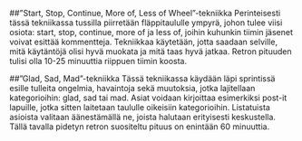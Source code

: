 ##”Start, Stop, Continue, More of, Less of Wheel”-tekniikka
Perinteisesti tässä tekniikassa tussilla piirretään fläppitaululle ympyrä, johon tulee viisi osiota: start, stop, continue, more of ja less of, joihin kuhunkin tiimin jäsenet voivat esittää kommentteja. Tekniikkaa käytetään, jotta saadaan selville, mitä käytäntöjä olisi hyvä muokata ja mitä taas hyvä jatkaa. Retron pituuden tulisi olla 10-25 minuuttia riippuen tiimin koosta.

##”Glad, Sad, Mad”-tekniikka
Tässä tekniikassa käydään läpi sprintissä esille tulleita ongelmia, havaintoja sekä muutoksia, jotka lajitellaan kategorioihin: glad, sad tai mad. Asiat voidaan kirjoittaa esimerkiksi post-it lapuille, jotka sitten laitetaan taululle oikeisiin kategorioihin. Listatuista asioista valitaan äänestämällä ne, joista halutaan erityisesti keskustella. Tällä tavalla pidetyn retron suositeltu pituus on enintään 60 minuuttia. 